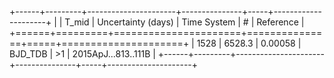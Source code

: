 +------+---------+----------------------+---------------+-----+---------------------+
|      |   T_mid |   Uncertainty (days) | Time System   | #   | Reference           |
+======+=========+======================+===============+=====+=====================+
| 1528 |  6528.3 |              0.00058 | BJD_TDB       | >1  | 2015ApJ...813..111B |
+------+---------+----------------------+---------------+-----+---------------------+